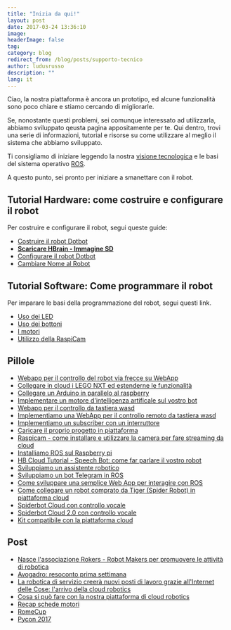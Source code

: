 ```yaml
---
title: "Inizia da qui!"
layout: post
date: 2017-03-24 13:36:10
image:
headerImage: false
tag:
category: blog
redirect_from: /blog/posts/supporto-tecnico
author: ludusrusso
description: ""
lang: it
---
```


Ciao, la nostra piattaforma è ancora un prototipo, ed alcune funzionalità sono
poco chiare e stiamo cercando di migliorarle.

Se, nonostante questi problemi, sei comunque interessato ad utilizzarla, abbiamo
sviluppato qeusta pagina appositamente per te. Qui dentro, trovi una serie di informazioni,
tutorial e risorse su come utilizzare al meglio il sistema che abbiamo sviluppato.

Ti consigliamo di iniziare leggendo la  nostra [visione tecnologica](http://blog.hotblackrobotics.com/blog/posts/2017-01-12-introduzione-e-visione-tecnologica-cloud-robotics-e-internet-delle-cose-l-internet-dei-robot) e le basi del sistema operativo [ROS](http://blog.hotblackrobotics.com/blog/posts/2017-03-14-il-fondamento-della-piattaforma-di-cloud-robotics-robotics-operating-system).

A questo punto, sei pronto per iniziare a smanettare con il robot.

## Tutorial Hardware: come costruire e configurare il robot

Per costruire e configurare il robot, segui queste guide:

 - [Costruire il robot Dotbot](http://blog.hotblackrobotics.com/blog/posts/2017-02-08-dotbot-tutorial-hardware)
 - [**Scaricare HBrain - Immagine SD**](http://blog.hotblackrobotics.com/blog/posts/2017-03-24-immagine-sd-per-la-cloud-e-configurazione)
 - [Configurare il robot Dotbot](http://blog.hotblackrobotics.com/blog/posts/2017-03-24-configurare-il-robot-dotbot)
 - [Cambiare Nome al Robot](http://blog.hotblackrobotics.com/blog/posts/2017-05-11-cambiare-nome-al-robot-dotbot-da-piattaforma)

## Tutorial Software: Come programmare il robot

Per imparare le basi della programmazione del robot, segui questi link.

 - [Uso dei LED](http://blog.hotblackrobotics.com/blog/posts/2017-01-17-hb-cloud-tutorial-1-uso-dei-led)
 - [Uso dei bottoni](http://blog.hotblackrobotics.com/blog/posts/2017-01-20-hb-cloud-tutorial-2-uso-dei-bottoni)
 - [I motori](http://blog.hotblackrobotics.com/blog/posts/2017-01-20-hb-cloud-tutorial-3-i-motori)
 - [Utilizzo della RaspiCam](http://blog.hotblackrobotics.com/blog/posts/2017-04-10-utilizzare-la-raspicam-in-streaming-con-la-piattaforma-cloud)


## Pillole

 - [Webapp per il controllo del robot via frecce su WebApp](http://blog.hotblackrobotics.com/blog/posts/2017-06-23-webapp-per-il-controllo-del-robot-via-frecce-su-webapp)
 - [Collegare in cloud i LEGO NXT ed estenderne le funzionalità](http://blog.hotblackrobotics.com/blog/posts/2017-06-16-collegare-in-cloud-i-lego-nxt-ed-estenderne-le-funzionalita)
 - [Collegare un Arduino in parallelo al raspberry](http://blog.hotblackrobotics.com/blog/posts/2017-06-16-collegare-un-arduino-in-parallelo-al-raspberry)
 - [Implementare un motore d'intelligenza artificale sul vostro bot](http://blog.hotblackrobotics.com/blog/posts/2017-06-16-implementare-un-motore-dintelligenza-artificale-sul-vostro-bot)
 - [Webapp per il controllo da tastiera wasd](http://blog.hotblackrobotics.com/blog/posts/2017-06-09-webapp-per-il-controllo-da-tastiera-wasd)
 - [Implementiamo una WebApp per il controllo remoto da tastiera wasd](http://blog.hotblackrobotics.com/blog/posts/2017-06-09-webapp-per-il-controllo-da-tastiera-wasd)
 - [Implementiamo un subscriber con un interruttore](http://blog.hotblackrobotics.com/blog/posts/2017-03-24-implementiamo-un-subscriber-con-un-interruttore)
 - [Caricare il proprio progetto in piattaforma](http://blog.hotblackrobotics.com/blog/posts/2017-05-03-apre-hbr-community-il-nuovo-sistema-per-la-condivisione-di-progetti-robotici)
 - [Raspicam - come installare e utilizzare la camera per fare streaming da cloud](http://blog.hotblackrobotics.com/blog/posts/2017-04-10-utilizzare-la-raspicam-in-streaming-con-la-piattaforma-cloud)
 - [Installiamo ROS sul Raspberry pi](http://blog.hotblackrobotics.com/blog/posts/2017-01-13-installiamo-ros-su-raspberry-pi)
 - [HB Cloud Tutorial - Speech Bot: come far parlare il vostro robot](http://blog.hotblackrobotics.com/blog/posts/2017-02-02-hb-cloud-tutorial-speech-bot)
 - [Sviluppiamo un assistente robotico](http://blog.hotblackrobotics.com/blog/posts/2017-02-10-tutorial-usiamo-la-piattaforma-di-cloud-robotics-per-sviluppare-un-semplice-assistente-personale-robotico)
 - [Sviluppiamo un bot Telegram in ROS](http://blog.hotblackrobotics.com/blog/posts/2017-02-16-tutorial-sviluppiamo-un-bot-telegram-in-ros)
 - [Come sviluppare una semplice Web App per interagire con ROS](http://blog.hotblackrobotics.com/blog/posts/2017-02-20-come-creare-una-semplice-web-app-per-interagire-con-il-vostro-robot)
 - [Come collegare un robot comprato da Tiger (Spider Robot) in piattaforma cloud](http://blog.hotblackrobotics.com/blog/posts/2017-03-16-come-collegare-un-robot-comprato-da-tiger-spider-robot-in-piattaforma-cloud)
 - [Spiderbot Cloud con controllo vocale](http://blog.hotblackrobotics.com/blog/posts/2017-03-16-spiderbot-cloud-con-controllo-vocale)
 - [Spiderbot Cloud 2.0 con controllo vocale](http://blog.hotblackrobotics.com/blog/posts/2017-03-16-spiderbotcloud-20-la-vendetta-2-gradi-di-liberta-e-controllo-vocale)
 - [Kit compatibile con la piattaforma cloud](http://blog.hotblackrobotics.com/blog/posts/2017-03-16-kit-robot-compatibile-con-la-piattaforma-cloud)

## Post
 - [Nasce l'associazione Rokers - Robot Makers per promuovere le attività di robotica](http://blog.hotblackrobotics.com/blog/posts/2017-05-08-nasce-rokers-la-community-di-robot-makers)
 - [Avogadro: resoconto prima settimana](http://blog.hotblackrobotics.com/blog/posts/2017-01-23-hb-robotics-e-itis-avogadro-resoconto-della-prima-settmana)
 - [La robotica di servizio creerà nuovi posti di lavoro grazie all'Internet delle Cose: l'arrivo della cloud robotics](http://blog.hotblackrobotics.com/blog/posts/2017-01-25-robotica)
 - [Cosa si può fare con la nostra piattaforma di cloud robotics](http://blog.hotblackrobotics.com/blog/posts/2017-02-08-cosa-si-puo-fare-con-la-nostra-piattaforma-di-cloud-robotics)
 - [Recap schede motori](http://blog.hotblackrobotics.com/blog/posts/2017-03-02-schede-motori-recap)
 - [RomeCup](http://blog.hotblackrobotics.com/blog/posts/2017-03-24-romecup-links-info)
 - [Pycon 2017](http://blog.hotblackrobotics.com/blog/posts/2017-03-27-pycon-2017-links-info)
